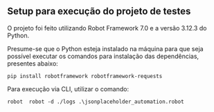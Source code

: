 ## Setup para execução do projeto de testes

O projeto foi feito utilizando Robot Framework 7.0 e a versão 3.12.3 do Python.

Presume-se que o Python esteja instalado na máquina para que seja possível executar os comandos para instalação das dependências, presentes abaixo:

`pip install robotframework robotframework-requests`

Para execução via CLI, utilizar o comando:

`robot  robot -d ./logs .\jsonplaceholder_automation.robot`
